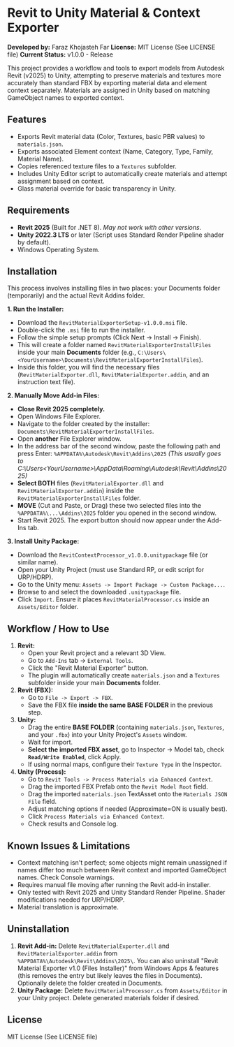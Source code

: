 # Revit to Unity Material & Context Exporter

**Developed by:** Faraz Khojasteh Far
**License:** MIT License (See LICENSE file)
**Current Status:** v1.0.0 - Release

This project provides a workflow and tools to export models from Autodesk Revit (v2025) to Unity, attempting to preserve materials and textures more accurately than standard FBX by exporting material data and element context separately. Materials are assigned in Unity based on matching GameObject names to exported context.

## Features

*   Exports Revit material data (Color, Textures, basic PBR values) to `materials.json`.
*   Exports associated Element context (Name, Category, Type, Family, Material Name).
*   Copies referenced texture files to a `Textures` subfolder.
*   Includes Unity Editor script to automatically create materials and attempt assignment based on context.
*   Glass material override for basic transparency in Unity.

## Requirements

*   **Revit 2025** (Built for .NET 8). *May not work with other versions.*
*   **Unity 2022.3 LTS** or later (Script uses Standard Render Pipeline shader by default).
*   Windows Operating System.

## Installation

This process involves installing files in two places: your Documents folder (temporarily) and the actual Revit Addins folder.

**1. Run the Installer:**

*   Download the `RevitMaterialExporterSetup-v1.0.0.msi` file.
*   Double-click the `.msi` file to run the installer.
*   Follow the simple setup prompts (Click Next -> Install -> Finish).
*   This will create a folder named `RevitMaterialExporterInstallFiles` inside your main **Documents** folder (e.g., `C:\Users\<YourUsername>\Documents\RevitMaterialExporterInstallFiles`).
*   Inside this folder, you will find the necessary files (`RevitMaterialExporter.dll`, `RevitMaterialExporter.addin`, and an instruction text file).

**2. Manually Move Add-in Files:**

*   **Close Revit 2025 completely.**
*   Open Windows File Explorer.
*   Navigate to the folder created by the installer: `Documents\RevitMaterialExporterInstallFiles`.
*   Open **another** File Explorer window.
*   In the address bar of the second window, paste the following path and press Enter:
    `%APPDATA%\Autodesk\Revit\Addins\2025`
    _(This usually goes to C:\Users\<YourUsername>\AppData\Roaming\Autodesk\Revit\Addins\2025)_
*   **Select BOTH** files (`RevitMaterialExporter.dll` and `RevitMaterialExporter.addin`) inside the `RevitMaterialExporterInstallFiles` folder.
*   **MOVE** (Cut and Paste, or Drag) these two selected files into the `%APPDATA%\...\Addins\2025` folder you opened in the second window.
*   Start Revit 2025. The export button should now appear under the Add-Ins tab.

**3. Install Unity Package:**

*   Download the `RevitContextProcessor_v1.0.0.unitypackage` file (or similar name).
*   Open your Unity Project (must use Standard RP, or edit script for URP/HDRP).
*   Go to the Unity menu: `Assets -> Import Package -> Custom Package...`.
*   Browse to and select the downloaded `.unitypackage` file.
*   Click `Import`. Ensure it places `RevitMaterialProcessor.cs` inside an `Assets/Editor` folder.

## Workflow / How to Use

1.  **Revit:**
    *   Open your Revit project and a relevant 3D View.
    *   Go to `Add-Ins` tab -> `External Tools`.
    *   Click the "Revit Material Exporter" button.
    *   The plugin will automatically create `materials.json` and a `Textures` subfolder inside your main **Documents** folder.
2.  **Revit (FBX):**
    *   Go to `File -> Export -> FBX`.
    *   Save the FBX file **inside the same BASE FOLDER** in the previous step.
3.  **Unity:**
    *   Drag the entire **BASE FOLDER** (containing `materials.json`, `Textures`, and your `.fbx`) into your Unity Project's `Assets` window.
    *   Wait for import.
    *   **Select the imported FBX asset**, go to Inspector -> Model tab, check **`Read/Write Enabled`**, click Apply.
    *   If using normal maps, configure their `Texture Type` in the Inspector.
4.  **Unity (Process):**
    *   Go to `Revit Tools -> Process Materials via Enhanced Context`.
    *   Drag the imported FBX Prefab onto the `Revit Model Root` field.
    *   Drag the imported `materials.json` TextAsset onto the `Materials JSON File` field.
    *   Adjust matching options if needed (Approximate=ON is usually best).
    *   Click `Process Materials via Enhanced Context`.
    *   Check results and Console log.

## Known Issues & Limitations

*   Context matching isn't perfect; some objects might remain unassigned if names differ too much between Revit context and imported GameObject names. Check Console warnings.
*   Requires manual file moving after running the Revit add-in installer.
*   Only tested with Revit 2025 and Unity Standard Render Pipeline. Shader modifications needed for URP/HDRP.
*   Material translation is approximate.

## Uninstallation

1.  **Revit Add-in:** Delete `RevitMaterialExporter.dll` and `RevitMaterialExporter.addin` from `%APPDATA%\Autodesk\Revit\Addins\2025\`. You can also uninstall "Revit Material Exporter v1.0 (Files Installer)" from Windows Apps & features (this removes the entry but likely leaves the files in Documents). Optionally delete the folder created in Documents.
2.  **Unity Package:** Delete `RevitMaterialProcessor.cs` from `Assets/Editor` in your Unity project. Delete generated materials folder if desired.

## License

MIT License (See LICENSE file)
